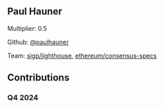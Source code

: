 
## Paul Hauner
Multiplier: 0.5

Github: [@paulhauner](https://github.com/paulhauner)

Team: [sigp/lighthouse](https://github.com/sigp/lighthouse/pulls?q=author%3Apaulhauner), [ethereum/consensus-specs](https://github.com/ethereum/consensus-specs/pulls?q=author%3Apaulhauner)

## Contributions

### Q4 2024

